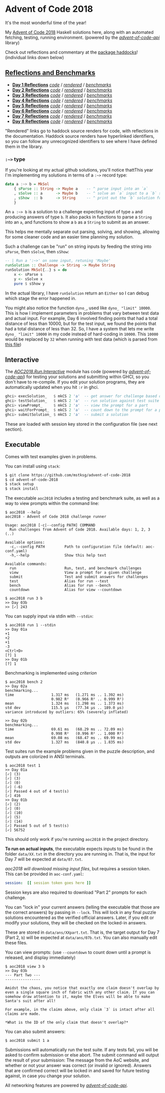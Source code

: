 Advent of Code 2018
===================

It's the most wonderful time of the year!

My [Advent of Code 2018][aoc2018] Haskell solutions here, along with an automated
fetching, testing, running environment. (powered by the
*[advent-of-code-api][]* library)

Check out reflections and commentary at the [package haddocks][haddock]!
(individual links down below)

[aoc2018]: https://adventofcode.com/2018
[haddock]: https://mstksg.github.io/advent-of-code-2018/
[advent-of-code-api]: https://hackage.haskell.org/package/advent-of-code-api

[Reflections and Benchmarks][reflections]
-----------------------------------------

*   **[Day 1 Reflections][d01r]** *[code][d01g]* / *[rendered][d01h]* / *[benchmarks][d01b]*
*   **[Day 2 Reflections][d02r]** *[code][d02g]* / *[rendered][d02h]* / *[benchmarks][d02b]*
*   **[Day 3 Reflections][d03r]** *[code][d03g]* / *[rendered][d03h]* / *[benchmarks][d03b]*
*   **[Day 4 Reflections][d04r]** *[code][d04g]* / *[rendered][d04h]* / *[benchmarks][d04b]*
*   **[Day 5 Reflections][d05r]** *[code][d05g]* / *[rendered][d05h]* / *[benchmarks][d05b]*
*   **[Day 6 Reflections][d06r]** *[code][d06g]* / *[rendered][d06h]* / *[benchmarks][d06b]*
*   **[Day 7 Reflections][d07r]** *[code][d07g]* / *[rendered][d07h]* / *[benchmarks][d07b]*
*   **[Day 8 Reflections][d08r]** *[code][d08g]* / *[rendered][d08h]* / *[benchmarks][d08b]*

"Rendered" links go to haddock source renders for code, with reflections in the
documentation.  Haddock source renders have hyperlinked identifiers,
so you can follow any unrecognized identifiers to see where I have defined them
in the library.

[reflections]: https://github.com/mstksg/advent-of-code-2018/blob/master/reflections.md

### `:~>` type

If you're looking at my actual github solutions, you'll notice thattThis year
I'm implementing my solutions in terms of a `:~>` record type:

```haskell
data a :~> b = MkSol
    { sParse :: String -> Maybe a    -- ^ parse input into an `a`
    , sSolve :: a      -> Maybe b    -- ^ solve an `a` input to a `b` solution
    , sShow  :: b      -> String     -- ^ print out the `b` solution for submission
    }
```

An `a :~> b` is a solution to a challenge expecting input of type `a` and
producing answers of type `b`.  It also packs in functions to parse a `String`
into an `a`, and functions to show a `b` as a `String` to submit as an answer.

This helps me mentally separate out parsing, solving, and showing, allowing for
some cleaner code and an easier time planning my solution.

Such a challenge can be "run" on string inputs by feeding the string into
`sParse`, then `sSolve`, then `sShow`:

```haskell
-- | Run a ':~>' on some input, retuning 'Maybe'
runSolution :: Challenge -> String -> Maybe String
runSolution MkSol{..} s = do
    x <- sParse s
    y <- sSolve x
    pure $ sShow y
```

In the actual library, I have `runSolution` return an `Either` so I can debug
which stage the error happened in.

You might also notice the function `dyno_`, used like `dyno_ "limit" 10000`.  This
is how I implement parameters in problems that vary between test data and
actual input.  For example, Day 6 involved finding points that had a total
distance of less than 10000, but for the test input, we found the points that
had a total distance of less than 32.  So, I have a system that lets me write
`dyno_ "limit" 10000` in my code instead of hard-coding in `10000`.  This
`10000` would be replaced by `32` when running with test data (which is parsed
from [this file][7btest])

[7btest]: https://github.com/mstksg/advent-of-code-2018/blob/master/test-data/06b.txt

Interactive
-----------

The *[AOC2018.Run.Interactive][interactive]* module has code (powered by
*[advent-of-code-api][]*) for testing your solutions and submitting within
GHCI, so you don't have to re-compile. If you edit your solution programs, they
are automatically updated when you hit `:r` in ghci.

[interactive]: https://mstksg.github.io/advent-of-code-2018/AOC2018-Run-Interactive.html

```haskell
ghci> execSolution_   $ mkCS 2 'a'  -- get answer for challenge based on solution
ghci> testSolution_   $ mkCS 2 'a'  -- run solution against test suite
ghci> viewPrompt_     $ mkCS 2 'a'  -- view the prompt for a part
ghci> waitForPrompt_  $ mkCS 2 'a'  -- count down to the prompt for a part
ghci> submitSolution_ $ mkCS 2 'a'  -- submit a solution
```

These are loaded with session key stored in the configuration file (see next
section).

Executable
----------

Comes with test examples given in problems.

You can install using `stack`:

```bash
$ git clone https://github.com/mstksg/advent-of-code-2018
$ cd advent-of-code-2018
$ stack setup
$ stack install
```

The executable `aoc2018` includes a testing and benchmark suite, as well as a
way to view prompts within the command line:

```
$ aoc2018 --help
aoc2018 - Advent of Code 2018 challenge runner

Usage: aoc2018 [-c|--config PATH] COMMAND
  Run challenges from Advent of Code 2018. Available days: 1, 2, 3 (..)

Available options:
  -c,--config PATH         Path to configuration file (default: aoc-conf.yaml)
  -h,--help                Show this help text

Available commands:
  run                      Run, test, and benchmark challenges
  view                     View a prompt for a given challenge
  submit                   Test and submit answers for challenges
  test                     Alias for run --test
  bench                    Alias for run --bench
  countdown                Alias for view --countdown

$ aoc2018 run 3 b
>> Day 03b
>> [✓] 243
```

You can supply input via stdin with `--stdin`:

```
$ aoc2018 run 1 --stdin
>> Day 01a
+1
+2
+1
-3
<Ctrl+D>
[?] 1
>> Day 01b
[?] 1
```

Benchmarking is implemented using *criterion*

```
$ aoc2018 bench 2
>> Day 02a
benchmarking...
time                 1.317 ms   (1.271 ms .. 1.392 ms)
                     0.982 R²   (0.966 R² .. 0.999 R²)
mean                 1.324 ms   (1.298 ms .. 1.373 ms)
std dev              115.5 μs   (77.34 μs .. 189.0 μs)
variance introduced by outliers: 65% (severely inflated)

>> Day 02b
benchmarking...
time                 69.61 ms   (68.29 ms .. 72.09 ms)
                     0.998 R²   (0.996 R² .. 1.000 R²)
mean                 69.08 ms   (68.47 ms .. 69.99 ms)
std dev              1.327 ms   (840.8 μs .. 1.835 ms)
```

Test suites run the example problems given in the puzzle description, and
outputs are colorized in ANSI terminals.

```
$ aoc2018 test 1
>> Day 01a
[✓] (3)
[✓] (3)
[✓] (0)
[✓] (-6)
[✓] Passed 4 out of 4 test(s)
[✓] 416
>> Day 01b
[✓] (2)
[✓] (0)
[✓] (10)
[✓] (5)
[✓] (14)
[✓] Passed 5 out of 5 test(s)
[✓] 56752
```

This should only work if you're running `aoc2018` in the project directory.

**To run on actual inputs**, the executable expects inputs to be found in the
folder `data/XX.txt` in the directory you are running in.  That is, the input
for Day 7 will be expected at `data/07.txt`.

*aoc2018 will download missing input files*, but requires a session token.
This can be provided in `aoc-conf.yaml`:

```yaml
session:  [[ session token goes here ]]
```

Session keys are also required to download "Part 2" prompts for each challenge.

You can "lock in" your current answers (telling the executable that those are
the correct answers) by passing in `--lock`.  This will lock in any final
puzzle solutions encountered as the verified official answers.  Later, if you
edit or modify your solutions, they will be checked on the locked-in answers.

These are stored in `data/ans/XXpart.txt`.  That is, the target output for Day 7
(Part 2, `b`) will be expected at `data/ans/07b.txt`.  You can also manually
edit these files.

You can view prompts: (use `--countdown` to count down until a prompt is
released, and display immediately)

```
$ aoc2018 view 3 b
>> Day 03b
--- Part Two ---
----------------

Amidst the chaos, you notice that exactly one claim doesn't overlap by
even a single square inch of fabric with any other claim. If you can
somehow draw attention to it, maybe the Elves will be able to make
Santa's suit after all!

For example, in the claims above, only claim `3` is intact after all
claims are made.

*What is the ID of the only claim that doesn't overlap?*
```

You can also submit answers:

```
$ aoc2018 submit 1 a
```

Submissions will automatically run the test suite.  If any tests fail, you will
be asked to confirm submission or else abort.  The submit command will output
the result of your submission: The message from the AoC website, and whether or
not your answer was correct (or invalid or ignored).  Answers that are
confirmed correct will be locked in and saved for future testing against, in
case you change your solution.

All networking features are powered by *[advent-of-code-api][]*.

[d01g]: https://github.com/mstksg/advent-of-code-2018/blob/master/src/AOC2018/Challenge/Day01.hs
[d01h]: https://mstksg.github.io/advent-of-code-2018/src/AOC2018.Challenge.Day01.html
[d01r]: https://github.com/mstksg/advent-of-code-2018/blob/master/reflections.md#day-1
[d01b]: https://github.com/mstksg/advent-of-code-2018/blob/master/reflections.md#day-1-benchmarks

[d02g]: https://github.com/mstksg/advent-of-code-2018/blob/master/src/AOC2018/Challenge/Day02.hs
[d02h]: https://mstksg.github.io/advent-of-code-2018/src/AOC2018.Challenge.Day02.html
[d02r]: https://github.com/mstksg/advent-of-code-2018/blob/master/reflections.md#day-2
[d02b]: https://github.com/mstksg/advent-of-code-2018/blob/master/reflections.md#day-2-benchmarks

[d03g]: https://github.com/mstksg/advent-of-code-2018/blob/master/src/AOC2018/Challenge/Day03.hs
[d03h]: https://mstksg.github.io/advent-of-code-2018/src/AOC2018.Challenge.Day03.html
[d03r]: https://github.com/mstksg/advent-of-code-2018/blob/master/reflections.md#day-3
[d03b]: https://github.com/mstksg/advent-of-code-2018/blob/master/reflections.md#day-3-benchmarks

[d04g]: https://github.com/mstksg/advent-of-code-2018/blob/master/src/AOC2018/Challenge/Day04.hs
[d04h]: https://mstksg.github.io/advent-of-code-2018/src/AOC2018.Challenge.Day04.html
[d04r]: https://github.com/mstksg/advent-of-code-2018/blob/master/reflections.md#day-4
[d04b]: https://github.com/mstksg/advent-of-code-2018/blob/master/reflections.md#day-4-benchmarks

[d05g]: https://github.com/mstksg/advent-of-code-2018/blob/master/src/AOC2018/Challenge/Day05.hs
[d05h]: https://mstksg.github.io/advent-of-code-2018/src/AOC2018.Challenge.Day05.html
[d05r]: https://github.com/mstksg/advent-of-code-2018/blob/master/reflections.md#day-5
[d05b]: https://github.com/mstksg/advent-of-code-2018/blob/master/reflections.md#day-5-benchmarks

[d06g]: https://github.com/mstksg/advent-of-code-2018/blob/master/src/AOC2018/Challenge/Day06.hs
[d06h]: https://mstksg.github.io/advent-of-code-2018/src/AOC2018.Challenge.Day06.html
[d06r]: https://github.com/mstksg/advent-of-code-2018/blob/master/reflections.md#day-6
[d06b]: https://github.com/mstksg/advent-of-code-2018/blob/master/reflections.md#day-6-benchmarks

[d07g]: https://github.com/mstksg/advent-of-code-2018/blob/master/src/AOC2018/Challenge/Day07.hs
[d07h]: https://mstksg.github.io/advent-of-code-2018/src/AOC2018.Challenge.Day07.html
[d07r]: https://github.com/mstksg/advent-of-code-2018/blob/master/reflections.md#day-7
[d07b]: https://github.com/mstksg/advent-of-code-2018/blob/master/reflections.md#day-7-benchmarks

[d08g]: https://github.com/mstksg/advent-of-code-2018/blob/master/src/AOC2018/Challenge/Day08.hs
[d08h]: https://mstksg.github.io/advent-of-code-2018/src/AOC2018.Challenge.Day08.html
[d08r]: https://github.com/mstksg/advent-of-code-2018/blob/master/reflections.md#day-8
[d08b]: https://github.com/mstksg/advent-of-code-2018/blob/master/reflections.md#day-8-benchmarks
